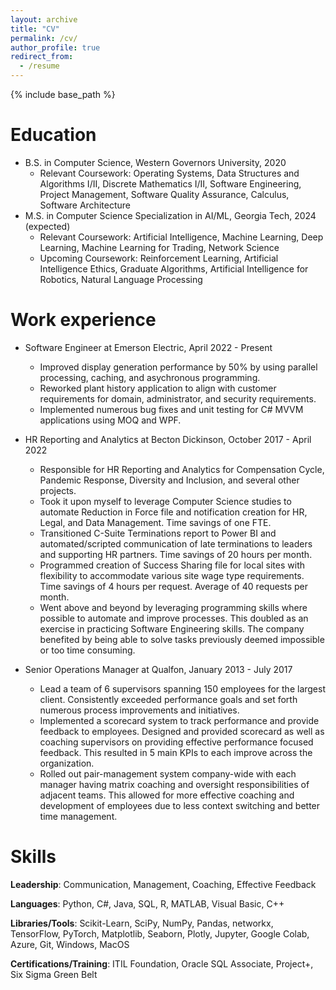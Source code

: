 ```yaml
---
layout: archive
title: "CV"
permalink: /cv/
author_profile: true
redirect_from:
  - /resume
---
```


{% include base_path %}

Education
======
* B.S. in Computer Science, Western Governors University, 2020
  * Relevant Coursework: Operating Systems, Data Structures and Algorithms I/II, Discrete Mathematics
    I/II, Software Engineering, Project Management, Software Quality Assurance, Calculus, Software
    Architecture
* M.S. in Computer Science Specialization in AI/ML, Georgia Tech, 2024 (expected)
  * Relevant Coursework: Artificial Intelligence, Machine Learning, Deep Learning, Machine Learning for Trading, Network Science
  * Upcoming Coursework: Reinforcement Learning, Artificial Intelligence Ethics, Graduate Algorithms, Artificial Intelligence for Robotics, Natural Language Processing


Work experience
======
* Software Engineer at Emerson Electric, April 2022 - Present
  * Improved display generation performance by 50% by using parallel processing, caching, and asychronous programming. 
  * Reworked plant history application to align with customer requirements for domain, administrator, and security requirements. 
  * Implemented numerous bug fixes and unit testing for C# MVVM applications using MOQ and WPF.

* HR Reporting and Analytics at Becton Dickinson, October 2017 - April 2022
  * Responsible for HR Reporting and Analytics for Compensation Cycle, Pandemic Response, Diversity and Inclusion, and several other projects.
  * Took it upon myself to leverage Computer Science studies to automate Reduction in Force file and notification creation for HR, Legal, and Data Management. Time savings of one FTE.
  * Transitioned C-Suite Terminations report to Power BI and automated/scripted communication of late terminations to leaders and supporting HR partners. Time savings of 20 hours per month.
  * Programmed creation of Success Sharing file for local sites with flexibility to accommodate various site wage type requirements. Time savings of 4 hours per request. Average of 40 requests per month. 
  * Went above and beyond by leveraging programming skills where possible to automate and improve processes. This doubled as an exercise in practicing Software Engineering skills. The company benefited by being able to solve tasks previously deemed impossible or too time consuming.

* Senior Operations Manager at Qualfon, January 2013 - July 2017
  * Lead a team of 6 supervisors spanning 150 employees for the largest client. Consistently exceeded performance goals and set forth numerous process improvements and initiatives.
  * Implemented a scorecard system to track performance and provide feedback to employees. Designed and provided scorecard as well as coaching supervisors on providing effective performance focused feedback. This resulted in 5 main KPIs to each improve across the organization. 
  * Rolled out pair-management system company-wide with each manager having matrix coaching and oversight responsibilities of adjacent teams. This allowed for more effective coaching and development of employees due to less context switching and better time management.
  
Skills
======
**Leadership**: Communication, Management, Coaching, Effective Feedback

**Languages**: Python, C#, Java, SQL, R, MATLAB, Visual Basic, C++

**Libraries/Tools**: Scikit-Learn, SciPy, NumPy, Pandas, networkx, TensorFlow, PyTorch, Matplotlib, Seaborn, Plotly, Jupyter, Google Colab, Azure, Git,  Windows, MacOS

**Certifications/Training**: ITIL Foundation, Oracle SQL Associate, Project+, Six Sigma Green Belt